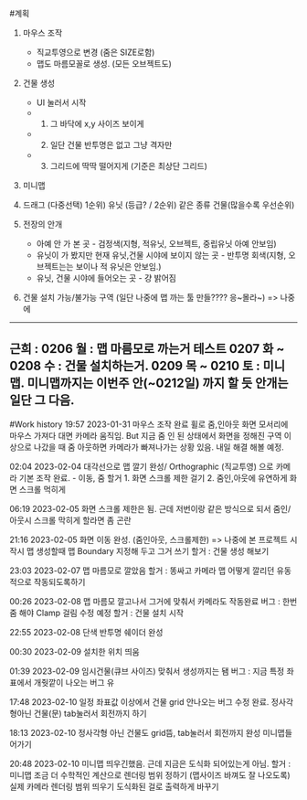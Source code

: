 #계획
1. 마우스 조작 
	- 직교투영으로 변경 (줌은 SIZE로함)
	- 맵도 마름모꼴로 생성. (모든 오브젝트도)

2. 건물 생성
	- UI 눌러서 시작
	- 1. 그 바닥에 x,y 사이즈 보이게 
	- 2. 일단 건물 반투명은 없고 그냥 격자만
	- 3. 그리드에 딱딱 떨어지게 (기준은 최상단 그리드)
3. 미니맵	

4. 드래그 (다중선택)
	1순위) 유닛 (등급? / 
	2순위) 같은 종류 건물(많을수록 우선순위)

5. 전장의 안개
	* 아예 안 가 본 곳 - 검정색(지형, 적유닛, 오브젝트, 중립유닛 아예 안보임)
	* 유닛이 가 봤지만 현재 유닛,건물 시야에 보이지 않는 곳 - 반투명 회색(지형, 오브젝트는는 보이나 적 유닛은 안보임.)
	* 유닛, 건물 시야에 들어오는 곳 - 걍 밝어짐

6. 건물 설치 가능/불가능 구역 (일단 나중에 맵 까는 툴 만들???? 응~몰라~) 
	=> 나중에 

----------------------------------------------------------------------------------------------------------------------------------------
근희 :    0206 월 : 맵 마름모로 까는거 테스트
   0207 화 ~ 0208 수 : 건물 설치하는거.
   0209 목 ~ 0210 토 : 미니맵.
   미니맵까지는 이번주 안(~0212일) 까지 할 듯
   안개는 일단 그 다음.   
----------------------------------------------------------------------------------------------------------------------------------------

	
	
	
#Work history
19:57 2023-01-31	마우스 조작 완료
			휠로 줌,인아웃
			화면 모서리에 마우스 가져다 대면 카메라 움직임.
	But 지금 줌 인 된 상태에서 화면을 정해진 구역 이상으로 나갔을 때 줌 아웃하면 카메라가 빠져나가는 상황 있음. 내일 해결 해볼 예정.

02:04 2023-02-04	대각선으로 맵 깔기 완성/ Orthographic (직교투영) 으로 카메라 기본 조작 완료.
			- 이동, 줌
	할거 1. 화면 스크롤 제한 걸기 
		2. 줌인,아웃에 유연하게 화면 스크롤 먹히게

06:19 2023-02-05	화면 스크롤 제한은 됨.
	근데 저번이랑 같은 방식으로 되서 줌인/아웃시 스크롤 막히게 할라면 좀 곤란

21:16 2023-02-05	화면 이동 완성. (줌인아웃, 스크롤제한)
		=> 나중에 본 프로젝트 시작시 맵 생성할때 맵 Boundary 지정해 두고 그거 쓰기
	할거 : 건물 생성 해보기

23:03 2023-02-07	맵 마름모로 깔았음
	할거 : 똥싸고 카메라 맵 어떻게 깔리던 유동적으로 작동되도록하기

00:26 2023-02-08	맵 마름모 깔고나서 그거에 맞춰서 카메라도 작동완료 
	버그 : 한번 줌 해야 Clamp 걸림 수정 예정
	할거 : 건물 설치 시작

22:55 2023-02-08	단색 반투명 쉐이더 완성

00:30 2023-02-09	설치한 위치 띄움

01:39 2023-02-09	임시건물(큐브 사이즈) 맞춰서 생성까지는 됌
	버그 : 지금 특정 좌표에서 개줫깥이 나오는 버그 유 

17:48 2023-02-10	일정 좌표값 이상에서 건물 grid 안나오는 버그 수정 완료.
	정사각형아닌 건물(문) tab눌러서 회전까지 하기

18:13 2023-02-10	 정사각형 아닌 건물도 grid뜸, tab눌러서 회전까지 완성
	미니맵들어가기

20:48 2023-02-10	미니맵 띄우긴했음.	근데 지금은 도식화 되어있는게 아님.
	할거 : 미니맵 조금 더 수학적인 계산으로 렌더링 범위 정하기 (맵사이즈 바껴도 잘 나오도록)
		실제 카메라 렌더링 범위 띄우기
		도식화된 걸로 출력하게 바꾸기
